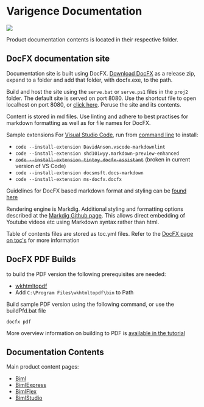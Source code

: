# Varigence Documentation

![](https://bimlflex.visualstudio.com/_apis/public/build/definitions/4c2cadba-e697-407d-8279-993c0491bd0b/2/badge)

Product documentation contents is located in their respective folder.

## DocFX documentation site

Documentation site is built using DocFX. [Download DocFX](https://github.com/dotnet/docfx/releases) as a release zip, expand to a folder and add that folder, with docfx.exe, to the path.

Build and host the site using the `serve.bat` or `serve.ps1` files in the `proj2` folder. The default site is served on port 8080. Use the shortcut file to open localhost on port 8080, or [click here](http://localhost:8080). Peruse the site and its contents.

Content is stored in md files. Use linting and adhere to best practises for markdown formatting as well as for file names for DocFX.

Sample extensions For [Visual Studio Code](https://code.visualstudio.com/), run from [command line](https://code.visualstudio.com/docs/editor/command-line) to install:

* `code --install-extension DavidAnson.vscode-markdownlint`
* `code --install-extension shd101wyy.markdown-preview-enhanced`
* ~~`code --install-extension tintoy.docfx-assistant`~~ (broken in current version of VS Code)
* `code --install-extension docsmsft.docs-markdown`
* `code --install-extension ms-docfx.docfx`

Guidelines for DocFX based markdown format and styling can be [found here](http://dotnet.github.io/docfx/spec/docfx_flavored_markdown.html)

Rendering engine is Markdig. Additional styling and formatting options described at the [Markdig Github page](https://github.com/lunet-io/markdig). This allows direct embedding of Youtube videos etc using Markdown syntax rather than html.

Table of contents files are stored as toc.yml files. Refer to the [DocFX page on toc's](https://dotnet.github.io/docfx/tutorial/intro_toc.html) for more information

## DocFX PDF Builds

to build the PDF version the following prerequisites are needed:

* [wkhtmltopdf](https://wkhtmltopdf.org/downloads.html)
* Add `C:\Program Files\wkhtmltopdf\bin` to Path

Build sample PDF version using the following command, or use the buildPfd.bat file

`docfx pdf`

More overview information on building to PDF is [available in the tutorial](https://dotnet.github.io/docfx/tutorial/walkthrough/walkthrough_generate_pdf.html)

## Documentation Contents

Main product content pages:

* [Biml](biml/index.md)
* [BimlExpress](bimlexpress/index.md)
* [BimlFlex](bimlflex/index.md)
* [BimlStudio](bimlstudio/index.md)
